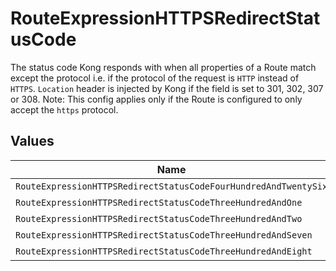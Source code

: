 # RouteExpressionHTTPSRedirectStatusCode

The status code Kong responds with when all properties of a Route match except the protocol i.e. if the protocol of the request is `HTTP` instead of `HTTPS`. `Location` header is injected by Kong if the field is set to 301, 302, 307 or 308. Note: This config applies only if the Route is configured to only accept the `https` protocol.


## Values

| Name                                                            | Value                                                           |
| --------------------------------------------------------------- | --------------------------------------------------------------- |
| `RouteExpressionHTTPSRedirectStatusCodeFourHundredAndTwentySix` | 426                                                             |
| `RouteExpressionHTTPSRedirectStatusCodeThreeHundredAndOne`      | 301                                                             |
| `RouteExpressionHTTPSRedirectStatusCodeThreeHundredAndTwo`      | 302                                                             |
| `RouteExpressionHTTPSRedirectStatusCodeThreeHundredAndSeven`    | 307                                                             |
| `RouteExpressionHTTPSRedirectStatusCodeThreeHundredAndEight`    | 308                                                             |